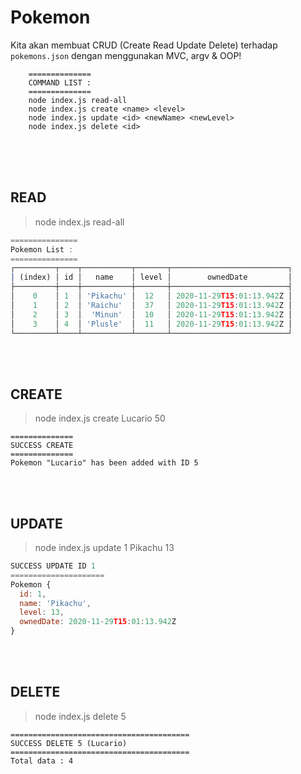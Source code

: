 # Pokemon 
Kita akan membuat CRUD (Create Read Update Delete) terhadap `pokemons.json` dengan menggunakan MVC, argv & OOP!
```
    ==============
    COMMAND LIST : 
    ==============
    node index.js read-all
    node index.js create <name> <level>
    node index.js update <id> <newName> <newLevel>
    node index.js delete <id>
```

<br><br><br> 

## READ 
> node index.js read-all
```js
===============
Pokemon List : 
===============
┌─────────┬────┬───────────┬───────┬──────────────────────────┐
│ (index) │ id │   name    │ level │        ownedDate         │
├─────────┼────┼───────────┼───────┼──────────────────────────┤
│    0    │ 1  │ 'Pikachu' │  12   │ 2020-11-29T15:01:13.942Z │
│    1    │ 2  │ 'Raichu'  │  37   │ 2020-11-29T15:01:13.942Z │
│    2    │ 3  │  'Minun'  │  10   │ 2020-11-29T15:01:13.942Z │
│    3    │ 4  │ 'Plusle'  │  11   │ 2020-11-29T15:01:13.942Z │
└─────────┴────┴───────────┴───────┴──────────────────────────┘
```  
<br><br> 

## CREATE
> node index.js create Lucario 50
```
==============
SUCCESS CREATE
==============
Pokemon "Lucario" has been added with ID 5
```
<br><br>  

## UPDATE
> node index.js update 1 Pikachu 13
```js
SUCCESS UPDATE ID 1
=====================
Pokemon {
  id: 1,
  name: 'Pikachu',
  level: 13,
  ownedDate: 2020-11-29T15:01:13.942Z
}
```  
<br><br>  

## DELETE 
> node index.js delete 5
```
========================================
SUCCESS DELETE 5 (Lucario)
========================================
Total data : 4
```

